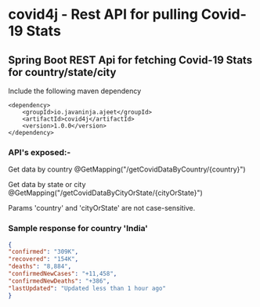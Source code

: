# covid4j - Rest API for pulling Covid-19 Stats

## Spring Boot REST Api for fetching Covid-19 Stats for country/state/city

Include the following maven dependency
```
<dependency>
    <groupId>io.javaninja.ajeet</groupId>
    <artifactId>covid4j</artifactId>
    <version>1.0.0</version>
</dependency>
```

### API's exposed:-
Get data by country
@GetMapping("/getCovidDataByCountry/{country}")

Get data by state or city
@GetMapping("/getCovidDataByCityOrState/{cityOrState}")

Params 'country' and 'cityOrState' are not case-sensitive.

### Sample response for country 'India'
```json
{
"confirmed": "309K",
"recovered": "154K",
"deaths": "8,884",
"confirmedNewCases": "+11,458",
"confirmedNewDeaths": "+386",
"lastUpdated": "Updated less than 1 hour ago"
}
```
